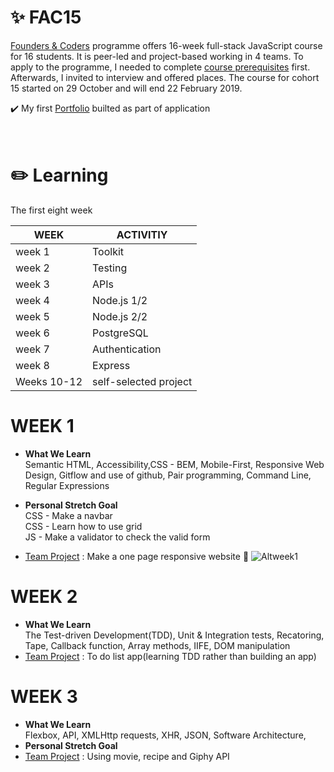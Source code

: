 # :sparkles: FAC15 
[Founders & Coders](https://foundersandcoders.com/) programme offers 16-week full-stack JavaScript course for 16 students. It is peer-led and project-based working in 4 teams. To apply to the programme, I needed to complete [course prerequisites](https://foundersandcoders.com/apply/prerequisites/) first. Afterwards, I invited to interview and offered places. The course for cohort 15 started on 29 October and will end 22 February 2019.

:heavy_check_mark: My first [Portfolio](https://whooolia.github.io/First-Portfolio/) builted as part of application
<br><br><br>

# :pencil2: Learning
The first eight week

| WEEK  | ACTIVITIY |
| ------------- | ------------- |
|  week 1  | Toolkit   |
|  week 2  | Testing   |
|  week 3  |  APIs     | 
|  week 4  | Node.js 1/2 |
|  week 5  | Node.js 2/2 |
|  week 6  | PostgreSQL |
|  week 7  | Authentication |
|  week 8  | Express |
|  Weeks 10-12  | self-selected project |

# WEEK 1
- **What We Learn**
<br>Semantic HTML, Accessibility,CSS - BEM, Mobile-First, Responsive Web Design, Gitflow and use of github, Pair programming, Command Line, Regular Expressions
 
- **Personal Stretch Goal**
<br>CSS - Make a navbar
<br>CSS - Learn how to use grid
<br>JS - Make a validator to check the valid form
  
- [Team Project](https://fac-15.github.io/CC/) : Make a one page responsive website :muscle:
![Altweek1](https://user-images.githubusercontent.com/36998110/48662677-36713300-ea7d-11e8-8799-c3c8a30ed7db.png)

# WEEK 2
- **What We Learn**
<br> The Test-driven Development(TDD), Unit & Integration tests, Recatoring, Tape, Callback function, Array methods, IIFE, DOM manipulation
- [Team Project](https://fac-15.github.io/CC_toDoList/) : To do list app(learning TDD rather than building an app)

# WEEK 3
- **What We Learn**
<br> Flexbox, API, XMLHttp requests, XHR, JSON, Software Architecture, 
- **Personal Stretch Goal**
- [Team Project](https://fac-15.github.io/hungryish-app/) : Using movie, recipe and Giphy API  


